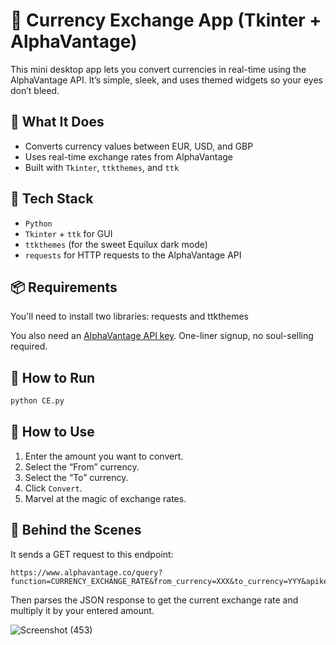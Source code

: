 # 💱 Currency Exchange App (Tkinter + AlphaVantage)

This mini desktop app lets you convert currencies in real-time using the AlphaVantage API. It’s simple, sleek, and uses themed widgets so your eyes don’t bleed. 

## 🧾 What It Does

* Converts currency values between EUR, USD, and GBP
* Uses real-time exchange rates from AlphaVantage
* Built with `Tkinter`, `ttkthemes`, and `ttk` 

## 🧪 Tech Stack

* `Python`
* `Tkinter` + `ttk` for GUI
* `ttkthemes` (for the sweet Equilux dark mode)
* `requests` for HTTP requests to the AlphaVantage API

## 📦 Requirements

You'll need to install two libraries:
requests and ttkthemes

You also need an [AlphaVantage API key](https://www.alphavantage.co/support/#api-key). One-liner signup, no soul-selling required.

## 🚀 How to Run

```bash
python CE.py
```

## 🎯 How to Use

1. Enter the amount you want to convert.
2. Select the “From” currency.
3. Select the “To” currency.
4. Click `Convert`.
5. Marvel at the magic of exchange rates.

## 🧠 Behind the Scenes

It sends a GET request to this endpoint:

```
https://www.alphavantage.co/query?function=CURRENCY_EXCHANGE_RATE&from_currency=XXX&to_currency=YYY&apikey=YOUR_KEY
```

Then parses the JSON response to get the current exchange rate and multiply it by your entered amount.


![Screenshot (453)](https://github.com/user-attachments/assets/66c23b97-7142-4957-ae2f-804eb2c9736d)





